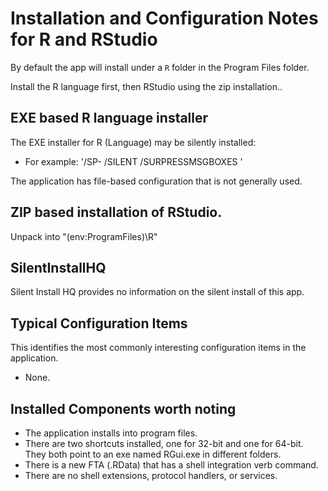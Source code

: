 # Installation and Configuration Notes for R and RStudio

By default the app will install under a `R` folder in the Program Files folder.

Install the R language first, then RStudio using the zip installation..

## EXE based R language installer

The EXE installer for R (Language) may be silently installed:
 * For example: '/SP- /SILENT /SURPRESSMSGBOXES '

The application has file-based configuration that is not generally used.

##  ZIP based installation of RStudio.
Unpack into "$($env:ProgramFiles)\R"

## SilentInstallHQ

Silent Install HQ provides no information on the silent install of this app.

## Typical Configuration Items 

This identifies the most commonly interesting configuration items in the application.

* None.

## Installed Components worth noting
 
* The application installs into program files.
* There are two shortcuts installed, one for 32-bit and one for 64-bit. They both point to an exe named RGui.exe in different folders.
* There is a new FTA (.RData) that has a shell integration verb command.
* There are no shell extensions, protocol handlers, or services.
